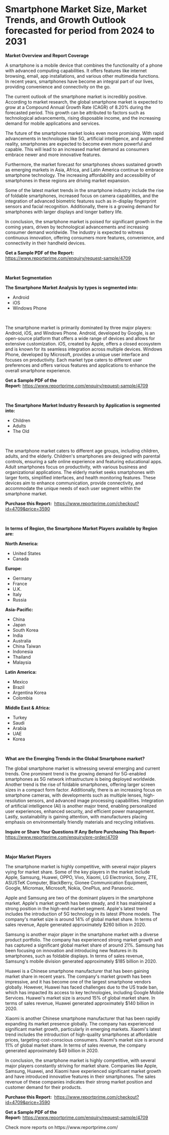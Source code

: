 <p><h1>Smartphone Market Size, Market Trends, and Growth Outlook forecasted for period from 2024 to 2031</h1></p><p><strong>Market Overview and Report Coverage</strong></p>
<p><p>A smartphone is a mobile device that combines the functionality of a phone with advanced computing capabilities. It offers features like internet browsing, email, app installations, and various other multimedia functions. In recent years, smartphones have become an integral part of our lives, providing convenience and connectivity on the go.</p><p>The current outlook of the smartphone market is incredibly positive. According to market research, the global smartphone market is expected to grow at a Compound Annual Growth Rate (CAGR) of 8.20% during the forecasted period. This growth can be attributed to factors such as technological advancements, rising disposable income, and the increasing demand for mobile applications and services.</p><p>The future of the smartphone market looks even more promising. With rapid advancements in technologies like 5G, artificial intelligence, and augmented reality, smartphones are expected to become even more powerful and capable. This will lead to an increased market demand as consumers embrace newer and more innovative features.</p><p>Furthermore, the market forecast for smartphones shows sustained growth as emerging markets in Asia, Africa, and Latin America continue to embrace smartphone technology. The increasing affordability and accessibility of smartphones in these regions are driving market expansion.</p><p>Some of the latest market trends in the smartphone industry include the rise of foldable smartphones, increased focus on camera capabilities, and the integration of advanced biometric features such as in-display fingerprint sensors and facial recognition. Additionally, there is a growing demand for smartphones with larger displays and longer battery life.</p><p>In conclusion, the smartphone market is poised for significant growth in the coming years, driven by technological advancements and increasing consumer demand worldwide. The industry is expected to witness continuous innovation, offering consumers more features, convenience, and connectivity in their handheld devices.</p></p>
<p><strong>Get a Sample PDF of the Report:</strong> <a href="https://www.reportprime.com/enquiry/request-sample/4709">https://www.reportprime.com/enquiry/request-sample/4709</a></p>
<p>&nbsp;</p>
<p><strong>Market Segmentation</strong></p>
<p><strong>The Smartphone Market Analysis by types is segmented into:</strong></p>
<p><ul><li>Android</li><li>iOS</li><li>Windows Phone</li></ul></p>
<p>&nbsp;</p>
<p><p>The smartphone market is primarily dominated by three major players: Android, iOS, and Windows Phone. Android, developed by Google, is an open-source platform that offers a wide range of devices and allows for extensive customization. iOS, created by Apple, offers a closed ecosystem and is known for its seamless integration across multiple devices. Windows Phone, developed by Microsoft, provides a unique user interface and focuses on productivity. Each market type caters to different user preferences and offers various features and applications to enhance the overall smartphone experience.</p></p>
<p><strong>Get a Sample PDF of the Report:</strong>&nbsp;<a href="https://www.reportprime.com/enquiry/request-sample/4709">https://www.reportprime.com/enquiry/request-sample/4709</a></p>
<p>&nbsp;</p>
<p><strong>The Smartphone Market Industry Research by Application is segmented into:</strong></p>
<p><ul><li>Children</li><li>Adults</li><li>The Old</li></ul></p>
<p>&nbsp;</p>
<p><p>The smartphone market caters to different age groups, including children, adults, and the elderly. Children's smartphones are designed with parental controls, ensuring a safe online experience and featuring educational apps. Adult smartphones focus on productivity, with various business and organizational applications. The elderly market seeks smartphones with larger fonts, simplified interfaces, and health monitoring features. These devices aim to enhance communication, provide connectivity, and accommodate the unique needs of each user segment within the smartphone market.</p></p>
<p><strong>Purchase this Report:</strong>&nbsp; <a href="https://www.reportprime.com/checkout?id=4709&price=3590">https://www.reportprime.com/checkout?id=4709&price=3590</a></p>
<p>&nbsp;</p>
<p><strong>In terms of Region, the Smartphone Market Players available by Region are:</strong></p>
<p>
    <p> <strong> North America: </strong>
        <ul>
            <li>United States</li>
            <li>Canada</li>
        </ul>
        </p> 
    <p> <strong> Europe: </strong>
        <ul>
            <li>Germany</li>
            <li>France</li>
            <li>U.K.</li>
            <li>Italy</li>
            <li>Russia</li>
        </ul>
        </p> 
    <p> <strong> Asia-Pacific: </strong>
        <ul>
            <li>China</li>
            <li>Japan</li>
            <li>South Korea</li>
            <li>India</li>
            <li>Australia</li>
            <li>China Taiwan</li>
            <li>Indonesia</li>
            <li>Thailand</li>
            <li>Malaysia</li>
        </ul>
        </p> 
    <p> <strong> Latin America: </strong>
        <ul>
            <li>Mexico</li>
            <li>Brazil</li>
            <li>Argentina Korea</li>
            <li>Colombia</li>
        </ul>
        </p> 
    <p> <strong> Middle East & Africa: </strong>
        <ul>
            <li>Turkey</li>
            <li>Saudi</li>
            <li>Arabia</li>
            <li>UAE</li>
            <li>Korea</li>
        </ul>
    </p>
    </p>
<p>&nbsp;</p>
<p><strong>What are the Emerging Trends in the Global Smartphone market?</strong></p>
<p><p>The global smartphone market is witnessing several emerging and current trends. One prominent trend is the growing demand for 5G-enabled smartphones as 5G network infrastructure is being deployed worldwide. Another trend is the rise of foldable smartphones, offering larger screen sizes in a compact form factor. Additionally, there is an increasing focus on smartphone cameras, with developments such as multiple lenses, high-resolution sensors, and advanced image processing capabilities. Integration of artificial intelligence (AI) is another major trend, enabling personalized user experiences, enhanced security, and efficient power management. Lastly, sustainability is gaining attention, with manufacturers placing emphasis on environmentally friendly materials and recycling initiatives.</p></p>
<p><strong>Inquire or Share Your Questions If Any Before Purchasing This Report</strong>- <a href="https://www.reportprime.com/enquiry/pre-order/4709">https://www.reportprime.com/enquiry/pre-order/4709</a></p>
<p>&nbsp;</p>
<p><strong>Major Market Players</strong></p>
<p><p>The smartphone market is highly competitive, with several major players vying for market share. Some of the key players in the market include Apple, Samsung, Huawei, OPPO, Vivo, Xiaomi, LG Electronics, Sony, ZTE, ASUSTeK Computer, BlackBerry, Gionee Communication Equipment, Google, Micromax, Microsoft, Nokia, OnePlus, and Panasonic.</p><p>Apple and Samsung are two of the dominant players in the smartphone market. Apple's market growth has been steady, and it has maintained a strong position in the high-end market segment. Apple's latest trend includes the introduction of 5G technology in its latest iPhone models. The company's market size is around 14% of global market share. In terms of sales revenue, Apple generated approximately $260 billion in 2020.</p><p>Samsung is another major player in the smartphone market with a diverse product portfolio. The company has experienced strong market growth and has captured a significant global market share of around 21%. Samsung has been focusing on innovation and introducing new features in its smartphones, such as foldable displays. In terms of sales revenue, Samsung's mobile division generated approximately $185 billion in 2020.</p><p>Huawei is a Chinese smartphone manufacturer that has been gaining market share in recent years. The company's market growth has been impressive, and it has become one of the largest smartphone vendors globally. However, Huawei has faced challenges due to the US trade ban, which has impacted its access to key technologies, including Google Mobile Services. Huawei's market size is around 15% of global market share. In terms of sales revenue, Huawei generated approximately $140 billion in 2020.</p><p>Xiaomi is another Chinese smartphone manufacturer that has been rapidly expanding its market presence globally. The company has experienced significant market growth, particularly in emerging markets. Xiaomi's latest trend includes the introduction of high-quality smartphones at affordable prices, targeting cost-conscious consumers. Xiaomi's market size is around 11% of global market share. In terms of sales revenue, the company generated approximately $49 billion in 2020.</p><p>In conclusion, the smartphone market is highly competitive, with several major players constantly striving for market share. Companies like Apple, Samsung, Huawei, and Xiaomi have experienced significant market growth and have introduced innovative features in their smartphones. The sales revenue of these companies indicates their strong market position and customer demand for their products.</p></p>
<p><strong>Purchase this Report:</strong>&nbsp;&nbsp;<a href="https://www.reportprime.com/checkout?id=4709&price=3590">https://www.reportprime.com/checkout?id=4709&price=3590</a></p>
<p></p>
<p><strong>Get a Sample PDF of the Report:</strong>&nbsp;<a href="https://www.reportprime.com/enquiry/request-sample/4709">https://www.reportprime.com/enquiry/request-sample/4709</a></p>
<p>Check more reports on https://www.reportprime.com/</p>